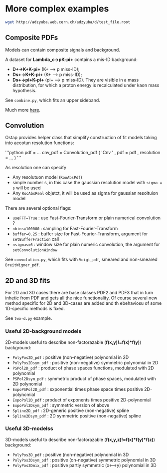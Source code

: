 # More complex examples

```bash
wget http://adzyuba.web.cern.ch/adzyuba/d/test_file.root
```

## Composite PDFs

Models can contain composite signals and background.

A dataset for **Lambda_c->pK-pi+** contains a mis-ID background:
  * **D+->K+K-pi+** (K+ --> p miss-ID);
  * **Ds+->K+K-pi+** (K+ --> p miss-ID);
  * **Ds+->pi+K-pi+** (pi+ --> p miss-ID).
They are visible in a mass distribution, for which a proton energy is
recalculated under kaon mass hypothesis.

See `combine.py`, which fits an upper sideband.

Much more [here](https://lhcb.github.io/ostap-tutorials/fitting/compound.html).

## Convolution

Ostap provides helper class that simplify construction of fit models taking into accotun resolution functions:

'''python
pdf = ...
cnv_pdf = Convolution_pdf ( 'Cnv            ' , 
                             pdf = pdf        , 
                             resolution = ... )
'''

As resolution one can specify
  * Any resolutuon model (`RooAbsPdf`)
  * simple number s, in this case the gaussian resolution model with `sigma = s` will be used
  * Any `RooAbsReal` objetct, it will be used as sigma for gaussian resoltuion model

There are several optional flags:
  * `useFFT=True` : use Fast-Fourier-Transform or plain numerical convolution ?
  * `nbins=100000` : sampling for Fast-Fourier-Transform
  * `buffer=0.25` : buffer size for Fast-Fourier-Transform, argument for `setBufferFraction` call
  * `nsigmas=6` : window size for plain numeric convolution, the argument for `setConvolutionWindow` 


See `convolution.py`, which fits with `Voigt_pdf`, smeared and non-smeared `BreitWigner_pdf`.

## 2D and 3D fits

For 2D and 3D cases there are base classes PDF2 and PDF3 that in turn 
inhetic from PDF and gets all the nice functionality. Of course several 
new method specific for 2D and 3D-cases are added and th ebehaviosu of 
some 1D-specific methods is fixed. 

See `two-d.py` example.

### Useful 2D-background models

2D-models useful to describe non-factorazable (**f(x,y)!=f(x)*f(y)**) background:
  * `PolyPos2D_pdf` : positive (non-negative) polynomial in 2D
  * `PolyPos2Dsym_pdf` : positive (non-negative) symmetric polynomial in 2D
  * `PSPol2D_pdf` : product of phase spaces functions, modulated with 2D polynomial
  * `PSPol2Dsym_pdf` : symmetric product of phase spaces, modulated with 2D polynomial
  * `ExpoPSPol2D_pdf` : sxponential times phase space times positive 2D-polynomial
  * `ExpoPol2D_pdf` : product of exponents times positive 2D-polynomial
  * `ExpoPol2Dsym_pdf` : symmetric version of above
  * `Spline2D_pdf` : 2D-generic positive (non-negative) spline
  * `Spline2Dsym_pdf` : 2D symmetric positive (non-negative) spline

### Useful 3D-modelss

3D-models useful to describe non-factorazable (**f(x,y,z)!=f(x)*f(y)*f(z)**) background:
  * `PolyPos3D_pdf` : positive (non-negative) polynomial in 3D
  * `PolyPos3Dsym_pdf` : positive (on-negative) symmetric polynomial in 3D
  * `PolyPos3Dmix_pdf` : positive partly symmetric (x<-->y) polynomial in 3D

